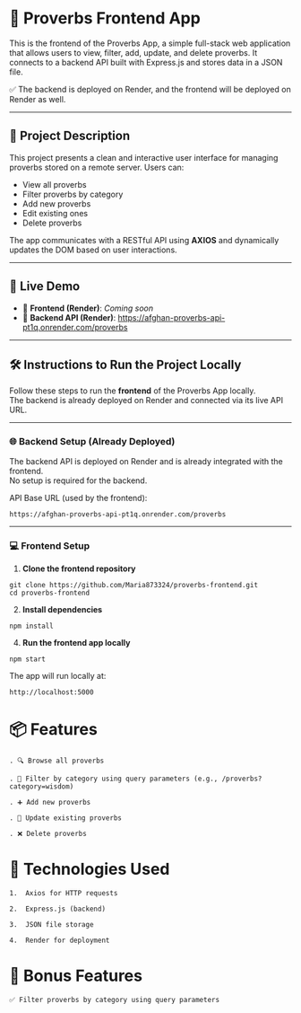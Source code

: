 # 🌿 Proverbs Frontend App
This is the frontend of the Proverbs App, a simple full-stack web application that allows users to view, filter, add, update, and delete proverbs.
It connects to a backend API built with Express.js and stores data in a JSON file.

✅ The backend is deployed on Render, and the frontend will be deployed on Render as well.

---

## 📌 Project Description

This project presents a clean and interactive user interface for managing proverbs stored on a remote server. Users can:

- View all proverbs
- Filter proverbs by category
- Add new proverbs
- Edit existing ones
- Delete proverbs

The app communicates with a RESTful API using **AXIOS** and dynamically updates the DOM based on user interactions.

---

## 🔗 Live Demo

- 🔗 **Frontend (Render)**: *Coming soon*
- 🔗 **Backend API (Render)**: https://afghan-proverbs-api-pt1q.onrender.com/proverbs

---
## 🛠️ Instructions to Run the Project Locally

Follow these steps to run the **frontend** of the Proverbs App locally.  
The backend is already deployed on Render and connected via its live API URL.

---

### 🌐 Backend Setup (Already Deployed)

The backend API is deployed on Render and is already integrated with the frontend.  
No setup is required for the backend.

API Base URL (used by the frontend):

```
https://afghan-proverbs-api-pt1q.onrender.com/proverbs

```
---

### 💻 Frontend Setup

1. **Clone the frontend repository**

```
git clone https://github.com/Maria873324/proverbs-frontend.git
cd proverbs-frontend
```

2. **Install dependencies**

```
npm install
```

4. **Run the frontend app locally**

```
npm start
```

The app will run locally at:

```
http://localhost:5000
```

# 📦 Features
```
. 🔍 Browse all proverbs

. 📂 Filter by category using query parameters (e.g., /proverbs?category=wisdom)

. ➕ Add new proverbs

. 📝 Update existing proverbs

. ❌ Delete proverbs

```
# 🧠 Technologies Used
```
1.  Axios for HTTP requests

2.  Express.js (backend)

3.  JSON file storage

4.  Render for deployment
```
# 🧪 Bonus Features
```
✅ Filter proverbs by category using query parameters
